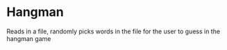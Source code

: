 # Hangman
Reads in a file, randomly picks words in the file for the user to guess in the hangman game
